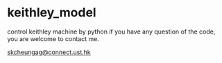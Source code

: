 # keithley_model
control keithley machine by python
if you have any question of the code, you are welcome to contact me.

skcheungag@connect.ust.hk

